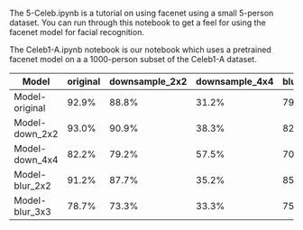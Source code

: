 The 5-Celeb.ipynb is a tutorial on using facenet using a small 5-person dataset.  You can run through this notebook to get a feel for using
the facenet model for facial recognition.

The Celeb1-A.ipynb notebook is our notebook which uses a pretrained facenet model on a 
a 1000-person subset of the Celeb1-A dataset. 



  Model        |  original  |  downsample_2x2 |  downsample_4x4  |  blur_2x2  | blur_3x3
---------------|------------|-----------------|------------------|------------|-----------
Model-original |   92.9%    |   88.8%         |     31.2%        |     79.3%  |  26.5%
Model-down_2x2 |   93.0%    |   90.9%         |     38.3%        |     82.5%  |  33.5%
Model-down_4x4 |   82.2%    |   79.2%         |     57.5%        |     70.8%  |  32.5%
Model-blur_2x2 |   91.2%    |   87.7%         |     35.2%        |     85.2%  |  41.0%
Model-blur_3x3 |   78.7%    |   73.3%         |     33.3%        |     75.8%  |  60.37

